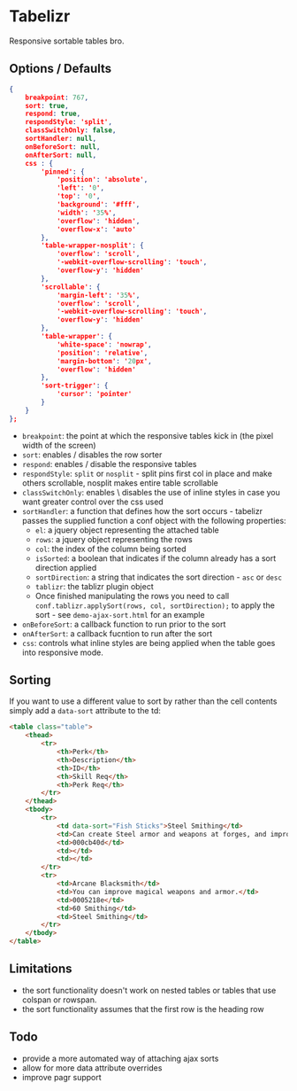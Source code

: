 Tabelizr
========

Responsive sortable tables bro.

Options / Defaults
------------------

````json
{
    breakpoint: 767,
    sort: true,
    respond: true,
    respondStyle: 'split',
    classSwitchOnly: false,
    sortHandler: null,
    onBeforeSort: null,
    onAfterSort: null,
    css : {
        'pinned': {
            'position': 'absolute',
            'left': '0',
            'top': '0',
            'background': '#fff',
            'width': '35%',
            'overflow': 'hidden',
            'overflow-x': 'auto'
        },
        'table-wrapper-nosplit': {
            'overflow': 'scroll',
            '-webkit-overflow-scrolling': 'touch',
            'overflow-y': 'hidden'
        },
        'scrollable': {
            'margin-left': '35%',
            'overflow': 'scroll',
            '-webkit-overflow-scrolling': 'touch',
            'overflow-y': 'hidden'
        },
        'table-wrapper': {
            'white-space': 'nowrap',
            'position': 'relative',
            'margin-bottom': '20px',
            'overflow': 'hidden'
        },
        'sort-trigger': {
            'cursor': 'pointer'
        }
    }
};
````

- `breakpoint`: the point at which the responsive tables kick in (the pixel width of the screen)
- `sort`: enables / disables the row sorter
- `respond`: enables / disable the responsive tables
- `respondStyle`: `split` or `nosplit` - split pins first col in place and make others scrollable, nosplit makes entire table scrollable
- `classSwitchOnly`: enables \ disables the use of inline styles in case you want greater control over the css used
- `sortHandler`: a function that defines how the sort occurs - tabelizr passes the supplied function a conf object with the following properties:
    - `el`: a jquery object representing the attached table
    - `rows`: a jquery object representing the rows
    - `col`: the index of the column being sorted
    - `isSorted`: a boolean that indicates if the column already has a sort direction applied
    - `sortDirection`: a string that indicates the sort direction - `asc` or `desc`
    - `tablizr`: the tablizr plugin object
    - Once finished manipulating the rows you need to call `conf.tablizr.applySort(rows, col, sortDirection);` to apply the sort - see `demo-ajax-sort.html` for an example
- `onBeforeSort`: a callback function to run prior to the sort
- `onAfterSort`: a callback fucntion to run after the sort
- `css`: controls what inline styles are being applied when the table goes into responsive mode.

## Sorting

If you want to use a different value to sort by rather than the cell contents simply add a `data-sort` attribute to the td:

````html
<table class="table">
    <thead>
        <tr>
            <th>Perk</th>
            <th>Description</th>
            <th>ID</th>
            <th>Skill Req</th>
            <th>Perk Req</th>
        </tr>
    </thead>
    <tbody>
        <tr>
            <td data-sort="Fish Sticks">Steel Smithing</td>
            <td>Can create Steel armor and weapons at forges, and improve them twice as much.</td>
            <td>000cb40d</td>
            <td></td>
            <td></td>
        </tr>
        <tr>
            <td>Arcane Blacksmith</td>
            <td>You can improve magical weapons and armor.</td>
            <td>0005218e</td>
            <td>60 Smithing</td>
            <td>Steel Smithing</td>
        </tr>
    </tbody>
</table>
````

Limitations
-----------

- the sort functionality doesn't work on nested tables or tables that use colspan or rowspan.
- the sort functionality assumes that the first row is the heading row


Todo
----

- provide a more automated way of attaching ajax sorts
- allow for more data attribute overrides
- improve pagr support
